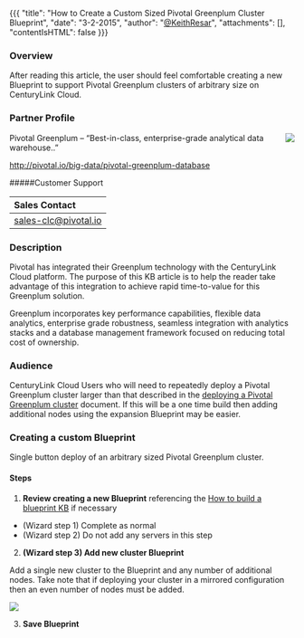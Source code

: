 {{{
  "title": "How to Create a Custom Sized Pivotal Greenplum Cluster Blueprint",
  "date": "3-2-2015",
  "author": "<a href='https://twitter.com/KeithResar'>@KeithResar</a>",
  "attachments": [],
  "contentIsHTML": false
}}}



### Overview

After reading this article, the user should feel comfortable creating a new Blueprint to support Pivotal Greenplum clusters of arbitrary size on CenturyLink Cloud.

### Partner Profile

<img src="/knowledge-base/images/pivotal_greenplum/pivotal_greenplum_logo.png" style="border:0;float:right;">

Pivotal Greenplum – “Best-in-class, enterprise-grade analytical data warehouse..”

http://pivotal.io/big-data/pivotal-greenplum-database

#####Customer Support

|Sales Contact      |
|:- |
|sales-clc@pivotal.io       |


### Description

Pivotal has integrated their Greenplum technology with the CenturyLink Cloud platform.  The purpose of this KB article is to help the reader take advantage of this integration to achieve rapid time-to-value for this Greenplum solution.

Greenplum incorporates key performance capabilities, flexible data analytics, enterprise grade robustness, seamless integration with analytics stacks and a database management framework focused on reducing total cost of ownership.


### Audience

CenturyLink Cloud Users who will need to repeatedly deploy a Pivotal Greenplum cluster larger than that described in the [deploying a Pivotal Greenplum cluster](getting-started-with-pivotal-greenplum-blueprint.md) document.  If this will be a one time build then adding additional nodes using the expansion Blueprint may be easier.


### Creating a custom Blueprint

Single button deploy of an arbitrary sized Pivotal Greenplum cluster.

#### Steps

1. **Review creating a new Blueprint** referencing the [How to build a blueprint KB](../../Blueprints/how-to-build-a-blueprint/) if necessary

  * (Wizard step 1) Complete as normal
  * (Wizard step 2) Do not add any servers in this step

2. **(Wizard step 3) Add new cluster Blueprint**

  Add a single new cluster to the Blueprint and any number of additional nodes.  Take note that if deploying your cluster in a mirrored configuration then an even number of nodes must be added.

  <img src="/knowledge-base/images/pivotal_greenplum/customize_blueprint.png" style="">

3. **Save Blueprint**
